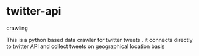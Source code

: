 # twitter-api
crawling

This is a python based data crawler for twitter tweets . it connects directly to twitter API and collect tweets on geographical location basis
